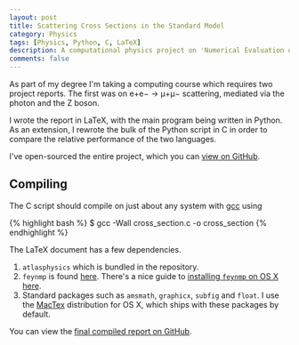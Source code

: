```yaml
---
layout: post
title: Scattering Cross Sections in the Standard Model
category: Physics
tags: [Physics, Python, C, LaTeX]
description: A computational physics project on 'Numerical Evaluation of the e+e− → μ+μ− Cross Section in the Standard Model'
comments: false
---
```


As part of my degree I'm taking a computing course which requires two project reports. The first was on e+e− &rarr; &mu;+&mu;− scattering, mediated via the photon and the Z boson.

I wrote the report in LaTeX, with the main program being written in Python. As an extension, I rewrote the bulk of the Python script in C in order to compare the relative performance of the two languages.

I've open-sourced the entire project, which you can [view on GitHub](https://github.com/alexpearce/eeuu-scattering).

Compiling
---------

The C script should compile on just about any system with [gcc](http://gcc.gnu.org/) using

{% highlight bash %}
$ gcc -Wall cross_section.c -o cross_section
{% endhighlight %}

 The LaTeX document has a few dependencies.

1. `atlasphysics` which is bundled in the repository.
2. `feynmp` is found [here](http://www.ctan.org/tex-archive/macros/latex/contrib/feynmf). There's a nice guide to [installing `feynmp` on OS X here](http://osksn2.hep.sci.osaka-u.ac.jp/~taku/osx/feynmp.html).
3. Standard packages such as `amsmath`, `graphicx`, `subfig` and `float`. I use the [MacTex](http://www.tug.org/mactex/2011/) distribution for OS X, which ships with these packages by default.

You can view the [final compiled report on GitHub](https://github.com/downloads/alexpearce/eeuu-scattering/Report.pdf).